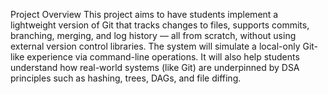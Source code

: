 Project Overview
This project aims to have students implement a lightweight version of Git that tracks changes
to files, supports commits, branching, merging, and log history — all from scratch, without using
external version control libraries.
The system will simulate a local-only Git-like experience via command-line operations. It will
also help students understand how real-world systems (like Git) are underpinned by DSA
principles such as hashing, trees, DAGs, and file diffing.
